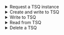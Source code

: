 <details><summary>Request a TSQ instance</summary>

The following snippet shows the code that is required to request a TSQ instance in a Galasa test:

```
@CicsRegion()
public ICicsRegion cicsRegion;

...

ITsq tsq = cicsRegion.tsq();
```

The code creates a CICS/TS TSQ instance. 

</details>

<details><summary>Create and write to TSQ</summary>

The following snippet shows the code required to create and write to a TSQ. 

In this case, the test will create a TSQ named GALASAQ and write data in the variable writeMessage.  

Response will be: 
- OK                : if new TSQ is created and data is written
- ALREADY_EXISTING  : if TSQ is already existing and data is written

```

String queueName = "GALASAQ";
String writeMessage = "Write this message to TSQ named GALASAQ";
String response = tsq.createQueue(queueName, writeMessage);

```

The following snippet shows the code required to create and write to a recoverable TSQ. 

In this case, the test will create a recoverable TSQ named GALASAQ (if not already existing) and write data from the variable writeMessage. 

Response will be: 
- OK                : if new TSQ is created and data is written
- ALREADY_EXISTING  : if TSQ is already exiting and data is written

```

String queueName = "GALASAQ";
String writeMessage = "Write this message to TSQ named GALASAQ";
boolean recoverable = true;
String response = tsq.createQueue(queueName, writeMessage, recoverable);

```
Note: If TSQ is already existing and is non-recoverable, then the TSQ needs to be deleted and then created with recoverable option to make it recoverable. Otherwise the TSQ will continue to be non-recoverable. 

</details>

<details><summary>Write to TSQ</summary>

The following snippet shows the code required to write data to a TSQ. 

In this case, the test will write the data contained in the variable named writeMessage to the TSQ named GALASAQ:

```

String queueName = "GALASAQ";
String writeMessage = "Write this message to TSQ named GALASAQ";
tsq.writeQueue(queueName, writeMessage);

```
</details>

<details><summary>Read from TSQ</summary>

The following snippet shows the code required to read data from a TSQ. 

In this case, the test will read a message into the variable named readMessage, from the TSQ named GALASAQ based on the item number passed :

```

String queueName = "GALASAQ";
int itemNum = 1;
String readMessage = tsq.readQueue(queueName, itemNum);

```

In this case, the test will read the next message from the TSQ named GALASAQ into the variable named readMessage:

```

String queueName = "GALASAQ";
String readMessage = tsq.readQueueNext(queueName);

```
</details>

<details><summary>Delete a TSQ</summary>

The following snippet shows the code required to delete a TSQ. 

In this case, the test will delete the TSQ named GALASAQ:

```

String queueName = "GALASAQ";
tsq.deleteQueue(queueName);

```
</details>
